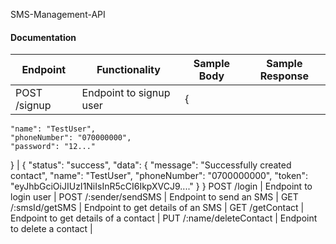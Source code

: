  SMS-Management-API

#### Documentation
Endpoint | Functionality | Sample Body | Sample Response
------------ | ------------- | ------------- | -------------
POST /signup | Endpoint to signup user | {
	"name": "TestUser",
    "phoneNumber": "070000000",
    "password": "12..."
} | {
    "status": "success",
    "data": {
        "message": "Successfully created contact",
        "name": "TestUser",
        "phoneNumber": "0700000000",
        "token": "eyJhbGciOiJIUzI1NiIsInR5cCI6IkpXVCJ9...."
    }
}
POST /login | Endpoint to login user | 
POST /:sender/sendSMS | Endpoint to send an SMS | 
GET /:smsId/getSMS | Endpoint to get details of an SMS | 
GET /getContact | Endpoint to get details of a contact | 
PUT /:name/deleteContact | Endpoint to delete a contact | 